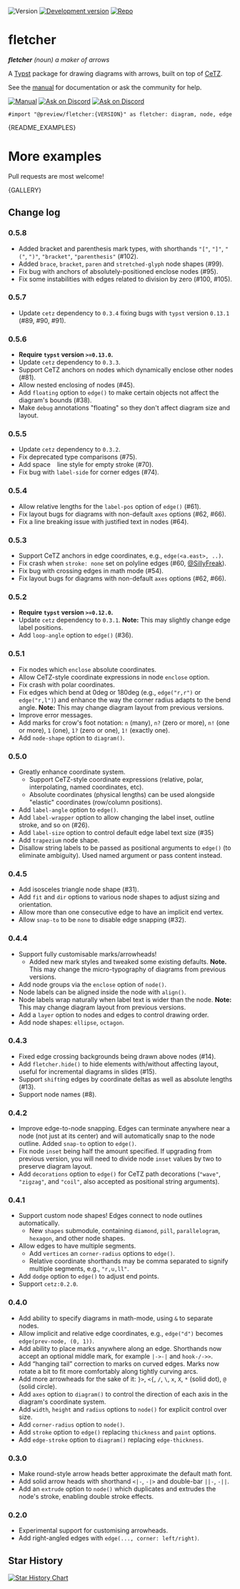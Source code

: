 ![Version](https://img.shields.io/badge/version-{VERSION}-green)
[![Development version](https://img.shields.io/badge/dynamic/toml?url=https%3A%2F%2Fgithub.com%2FJollywatt%2Ftypst-fletcher%2Fraw%2Fmain%2Ftypst.toml&query=package.version&label=main&color=blue)](https://github.com/Jollywatt/typst-fletcher/tree/main)
[![Repo](https://img.shields.io/badge/GitHub-repo-blue)](https://github.com/Jollywatt/typst-fletcher)

# fletcher

_**fletcher** (noun) a maker of arrows_

A [Typst](https://typst.app/) package for drawing diagrams with arrows,
built on top of [CeTZ](https://github.com/johannes-wolf/cetz).

See the [manual](docs/manual.pdf?raw=true) for documentation or ask the community for help.

[![Manual](https://img.shields.io/badge/docs-manual.pdf-orange)](docs/manual.pdf?raw=true)
[![Ask on Discord](https://img.shields.io/badge/ask-on%20Typst%20forum-239dad
)](https://forum.typst.app)
[![Ask on Discord](https://img.shields.io/badge/ask-on%20Discord-2a4d7e
)](https://discord.com/channels/1054443721975922748/1260973351900414102)


```typ
#import "@preview/fletcher:{VERSION}" as fletcher: diagram, node, edge
```

{README_EXAMPLES}



# More examples
Pull requests are most welcome!

{GALLERY}



## Change log

### 0.5.8

- Added bracket and parenthesis mark types, with shorthands `"["`, `"]"`, `"("`, `")"`, `"bracket"`, `"parenthesis"` (#102).
- Added `brace`, `bracket`, `paren` and `stretched-glyph` node shapes (#99).
- Fix bug with anchors of absolutely-positioned enclose nodes (#95).
- Fix some instabilities with edges related to division by zero (#100, #105).

### 0.5.7

- Update `cetz` dependency to `0.3.4` fixing bugs with `typst` version `0.13.1` (#89, #90, #91).

### 0.5.6

- **Require `typst` version `>=0.13.0`.**
- Update `cetz` dependency to `0.3.3`.
- Support CeTZ anchors on nodes which dynamically enclose other nodes (#81).
- Allow nested enclosing of nodes (#45).
- Add `floating` option to `edge()` to make certain objects not affect the diagram's bounds (#38).
- Make `debug` annotations "floating" so they don't affect diagram size and layout.

### 0.5.5

- Update `cetz` dependency to `0.3.2`.
- Fix deprecated type comparisons (#75).
- Add space ` ` line style for empty stroke (#70).
- Fix bug with `label-side` for corner edges (#74).

### 0.5.4

- Allow relative lengths for the `label-pos` option of `edge()` (#61).
- Fix layout bugs for diagrams with non-default `axes` options (#62, #66).
- Fix a line breaking issue with justified text in nodes (#64).

### 0.5.3

- Support CeTZ anchors in edge coordinates, e.g., `edge(<a.east>, ..)`.
- Fix crash when `stroke: none` set on polyline edges (#60, [@SillyFreak](https://github.com/SillyFreak!)).
- Fix bug with crossing edges in math mode (#54).
- Fix layout bugs for diagrams with non-default `axes` options (#62, #66).

### 0.5.2

- **Require `typst` version `>=0.12.0`.**
- Update `cetz` dependency to `0.3.1`. **Note:** This may slightly change edge label positions.
- Add `loop-angle` option to `edge()` (#36).

### 0.5.1

- Fix nodes which `enclose` absolute coordinates.
- Allow CeTZ-style coordinate expressions in node `enclose` option.
- Fix crash with polar coordinates.
- Fix edges which bend at 0deg or 180deg (e.g., `edge("r,r")` or `edge("r,l")`) and enhance the way the corner radius adapts to the bend angle. **Note:** This may change diagram layout from previous versions.
- Improve error messages.
- Add marks for crow's foot notation: `n` (many), `n?` (zero or more), `n!` (one or more), `1` (one), `1?` (zero or one), `1!` (exactly one).
- Add `node-shape` option to `diagram()`.

### 0.5.0

- Greatly enhance coordinate system.
  - Support CeTZ-style coordinate expressions (relative, polar, interpolating, named coordinates, etc).
  - Absolute coordinates (physical lengths) can be used alongside "elastic" coordinates (row/column positions).
- Add `label-angle` option to `edge()`.
- Add `label-wrapper` option to allow changing the label inset, outline stroke, and so on (#26).
- Add `label-size` option to control default edge label text size (#35)
- Add `trapezium` node shape.
- Disallow string labels to be passed as positional arguments to `edge()` (to eliminate ambiguity). Used named argument or pass content instead.

### 0.4.5

- Add isosceles triangle node shape (#31).
- Add `fit` and `dir` options to various node shapes to adjust sizing and orientation.
- Allow more than one consecutive edge to have an implicit end vertex.
- Allow `snap-to` to be `none` to disable edge snapping (#32).

### 0.4.4

- Support fully customisable marks/arrowheads!
  - Added new mark styles and tweaked some existing defaults. **Note.** This may change the micro-typography of diagrams from previous versions.
- Add node groups via the `enclose` option of `node()`.
- Node labels can be aligned inside the node with `align()`.
- Node labels wrap naturally when label text is wider than the node. **Note:** This may change diagram layout from previous versions.
- Add a `layer` option to nodes and edges to control drawing order.
- Add node shapes: `ellipse`, `octagon`.

### 0.4.3

- Fixed edge crossing backgrounds being drawn above nodes (#14).
- Add `fletcher.hide()` to hide elements with/without affecting layout, useful for incremental diagrams in slides (#15).
- Support `shift`ing edges by coordinate deltas as well as absolute lengths (#13).
- Support node names (#8).

### 0.4.2

- Improve edge-to-node snapping. Edges can terminate anywhere near a node (not just at its center) and will automatically snap to the node outline. Added `snap-to` option to `edge()`.
- Fix node `inset` being half the amount specified. If upgrading from previous version, you will need to divide node `inset` values by two to preserve diagram layout.
- Add `decorations` option to `edge()` for CeTZ path decorations (`"wave"`, `"zigzag"`, and `"coil"`, also accepted as positional string arguments).

### 0.4.1

- Support custom node shapes! Edges connect to node outlines automatically.
  - New `shapes` submodule, containing `diamond`, `pill`, `parallelogram`, `hexagon`, and other node shapes.
- Allow edges to have multiple segments.
  - Add `vertices` an `corner-radius` options to `edge()`.
  - Relative coordinate shorthands may be comma separated to signify multiple segments, e.g., `"r,u,ll"`.
- Add `dodge` option to `edge()` to adjust end points.
- Support `cetz:0.2.0`.

### 0.4.0

- Add ability to specify diagrams in math-mode, using `&` to separate nodes.
- Allow implicit and relative edge coordinates, e.g., `edge("d")` becomes `edge(prev-node, (0, 1))`.
- Add ability to place marks anywhere along an edge. Shorthands now accept an optional middle mark, for example `|->-|` and `hook-/->>`.
- Add “hanging tail” correction to marks on curved edges. Marks now rotate a bit to fit more comfortably along tightly curving arcs.
- Add more arrowheads for the sake of it: `}>`, `<{`, `/`, `\`, `x`, `X`, `*` (solid dot), `@` (solid circle).
- Add `axes` option to `diagram()` to control the direction of each axis in the diagram's coordinate system.
- Add `width`, `height` and `radius` options to `node()` for explicit control over size.
- Add `corner-radius` option to `node()`.
- Add `stroke` option to `edge()` replacing `thickness` and `paint` options.
- Add `edge-stroke` option to `diagram()` replacing `edge-thickness`.

### 0.3.0

- Make round-style arrow heads better approximate the default math font.
- Add solid arrow heads with shorthand `<|-`, `-|>` and double-bar `||-`, `-||`.
- Add an `extrude` option to `node()` which duplicates and extrudes the node's stroke, enabling double stroke effects.

### 0.2.0

- Experimental support for customising arrowheads.
- Add right-angled edges with `edge(..., corner: left/right)`.

## Star History

<a href="https://star-history.com/#jollywatt/typst-fletcher&Date">
 <picture>
   <source media="(prefers-color-scheme: dark)" srcset="https://api.star-history.com/svg?repos=jollywatt/typst-fletcher&type=Date&theme=dark" />
   <source media="(prefers-color-scheme: light)" srcset="https://api.star-history.com/svg?repos=jollywatt/typst-fletcher&type=Date" />
   <img alt="Star History Chart" src="https://api.star-history.com/svg?repos=jollywatt/typst-fletcher&type=Date" />
 </picture>
</a>
